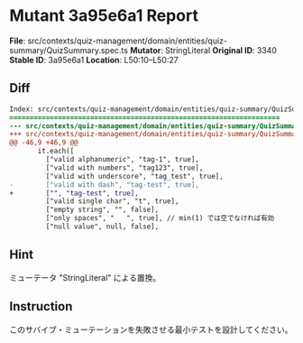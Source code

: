 # Mutant 3a95e6a1 Report

**File**: src/contexts/quiz-management/domain/entities/quiz-summary/QuizSummary.spec.ts
**Mutator**: StringLiteral
**Original ID**: 3340
**Stable ID**: 3a95e6a1
**Location**: L50:10–L50:27

## Diff

```diff
Index: src/contexts/quiz-management/domain/entities/quiz-summary/QuizSummary.spec.ts
===================================================================
--- src/contexts/quiz-management/domain/entities/quiz-summary/QuizSummary.spec.ts	original
+++ src/contexts/quiz-management/domain/entities/quiz-summary/QuizSummary.spec.ts	mutated #3340
@@ -46,9 +46,9 @@
       it.each([
         ["valid alphanumeric", "tag-1", true],
         ["valid with numbers", "tag123", true],
         ["valid with underscore", "tag_test", true],
-        ["valid with dash", "tag-test", true],
+        ["", "tag-test", true],
         ["valid single char", "t", true],
         ["empty string", "", false],
         ["only spaces", "   ", true], // min(1) では空でなければ有効
         ["null value", null, false],
```

## Hint

ミューテータ "StringLiteral" による置換。

## Instruction

このサバイブ・ミューテーションを失敗させる最小テストを設計してください。
